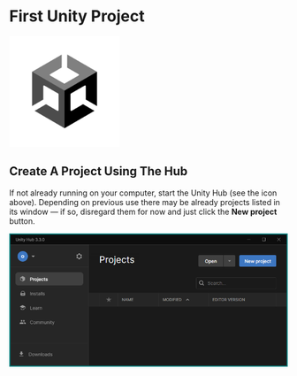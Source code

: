 # First Unity Project

<img src="/assets/page-1/0-hub-app.png" alt="Unity Hub Desktop Icon" width="200"/>

## Create A Project Using The Hub

<!-- ![Unity Hub Desktop Icon](assets/page-1/0-hub-app.png) -->

If not already running on your computer, start the Unity Hub (see the icon above). Depending on previous use there may be already projects listed in its window — if so, disregard them for now and just click the __New project__ button.


![The Unity Hub](assets/page-1/0-hub-new.png "The Unity Hub")